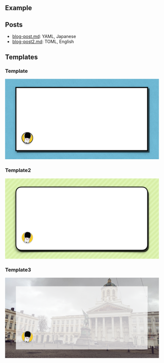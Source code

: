 ## Example

## Posts

- [blog-post.md](./blog-post.md): YAML, Japanese
- [blog-post2.md](./blog-post2.md): TOML, English

## Templates

### Template

![template](./template.png)

### Template2

![template2](./template2.png)

### Template3

![template3](./template3.png)


